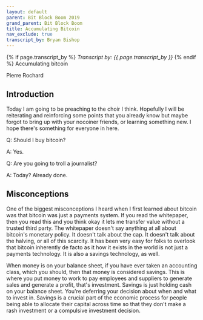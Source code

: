 ```yaml
---
layout: default
parent: Bit Block Boom 2019
grand_parent: Bit Block Boom
title: Accumulating Bitcoin
nav_exclude: true
transcript_by: Bryan Bishop
---
```


{% if page.transcript_by %} <i>Transcript by:
{{ page.transcript_by }}</i> {% endif %} Accumulating bitcoin

Pierre Rochard

## Introduction

Today I am going to be preaching to the choir I think. Hopefully I will
be reiterating and reinforcing some points that you already know but
maybe forgot to bring up with your nocoiner friends, or learning
something new. I hope there's something for everyone in here.

Q: Should I buy bitcoin?

A: Yes.

Q: Are you going to troll a journalist?

A: Today? Already done.

## Misconceptions

One of the biggest misconceptions I heard when I first learned about
bitcoin was that bitcoin was just a payments system. If you read the
whitepaper, then you read this and you think okay it lets me transfer
value without a trusted third party. The whitepaper doesn't say anything
at all about bitcoin's monetary policy. It doesn't talk about the cap.
It doesn't talk about the halving, or all of this scarcity. It has been
very easy for folks to overlook that bitcoin inherently de facto as it
how it exists in the world is not just a payments technology. It is also
a savings technology, as well.

When money is on your balance sheet, if you have ever taken an
accounting class, which you should, then that money is considered
savings. This is where you put money to work to pay employees and
suppliers to generate sales and generate a profit, that's investment.
Savings is just holding cash on your balance sheet. You're deferring
your decision about when and what to invest in. Savings is a crucial
part of the economic process for people being able to allocate their
capital across time so that they don't make a rash investment or a
compulsive investment decision.
